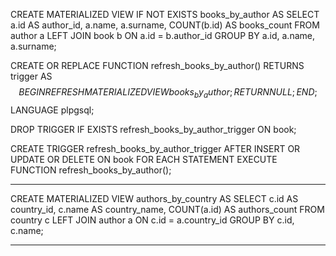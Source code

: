 CREATE MATERIALIZED VIEW IF NOT EXISTS books_by_author AS
SELECT a.id AS author_id, a.name, a.surname, COUNT(b.id) AS books_count
FROM author a
LEFT JOIN book b ON a.id = b.author_id
GROUP BY a.id, a.name, a.surname;

CREATE OR REPLACE FUNCTION refresh_books_by_author()
RETURNS trigger AS $$
BEGIN
REFRESH MATERIALIZED VIEW books_by_author;
RETURN NULL;
END;
$$ LANGUAGE plpgsql;

DROP TRIGGER IF EXISTS refresh_books_by_author_trigger ON book;

CREATE TRIGGER refresh_books_by_author_trigger
AFTER INSERT OR UPDATE OR DELETE ON book
FOR EACH STATEMENT
EXECUTE FUNCTION refresh_books_by_author();

-----------------------------------------------------------------------------

CREATE MATERIALIZED VIEW authors_by_country AS
SELECT c.id AS country_id, c.name AS country_name, COUNT(a.id) AS authors_count
FROM country c
LEFT JOIN author a ON c.id = a.country_id
GROUP BY c.id, c.name;

-----------------------------------------------------------------------------